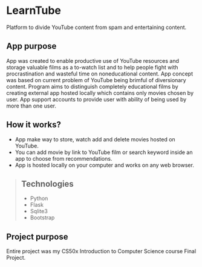 # LearnTube

Platform to divide YouTube content from spam and entertaining content.

## App purpose
App was created to enable productive use of YouTube resources and storage valuable films as a to-watch list and 
to help people fight with procrastination and wasteful time on noneducational content. App concept was based on 
current problem of YouTube being brimful of diversionary content. Program aims to distinguish completely educational films by creating external 
app hosted locally which contains only movies chosen by user. App support accounts to provide user with ability of being used by more than one user.

## How it works?

- App make way to store, watch add and delete movies hosted on YouTube.
- You can add movie by link to YouTube film or search keyword inside an app to choose from recommendations. 
- App is hosted locally on your computer and works on any web browser.

>## Technologies
> - Python
> - Flask
> - Sqlite3
> - Bootstrap


## Project purpose

Entire project was my CS50x Introduction to Computer Science course Final Project.
